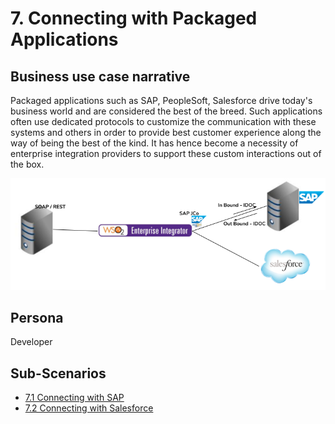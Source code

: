 # 7. Connecting with Packaged Applications

## Business use case narrative

Packaged applications such as SAP, PeopleSoft, Salesforce drive today's business world and are considered the best of 
the breed. Such applications often use dedicated protocols to customize the communication with these systems and 
others in order to provide best customer experience along the way of being the best of the kind. It has hence become a 
necessity of enterprise integration providers to support these custom interactions out of the box.

![Connecting with Packaged Applications](images/sap_integration.png)


## Persona
Developer 

## Sub-Scenarios
- [7.1 Connecting with SAP](7.1-connecting-with-SAP)
- [7.2 Connecting with Salesforce](../3-connecting-web-apis-cloud-services/3.1-connect-with-cloud-applications/3.1.2-manage-salesforce-operations)
